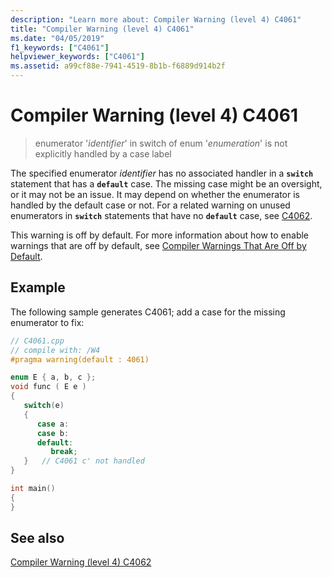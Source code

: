```yaml
---
description: "Learn more about: Compiler Warning (level 4) C4061"
title: "Compiler Warning (level 4) C4061"
ms.date: "04/05/2019"
f1_keywords: ["C4061"]
helpviewer_keywords: ["C4061"]
ms.assetid: a99cf88e-7941-4519-8b1b-f6889d914b2f
---
```

# Compiler Warning (level 4) C4061

> enumerator '*identifier*' in switch of enum '*enumeration*' is not explicitly handled by a case label

The specified enumerator *identifier* has no associated handler in a **`switch`** statement that has a **`default`** case. The missing case might be an oversight, or it may not be an issue. It may depend on whether the enumerator is handled by the default case or not. For a related warning on unused enumerators in **`switch`** statements that have no **`default`** case, see [C4062](compiler-warning-level-4-c4062.md).

This warning is off by default. For more information about how to enable warnings that are off by default, see [Compiler Warnings That Are Off by Default](../../preprocessor/compiler-warnings-that-are-off-by-default.md).

## Example

The following sample generates C4061; add a case for the missing enumerator to fix:

```cpp
// C4061.cpp
// compile with: /W4
#pragma warning(default : 4061)

enum E { a, b, c };
void func ( E e )
{
   switch(e)
   {
      case a:
      case b:
      default:
         break;
   }   // C4061 c' not handled
}

int main()
{
}
```

## See also

[Compiler Warning (level 4) C4062](compiler-warning-level-4-c4062.md)
